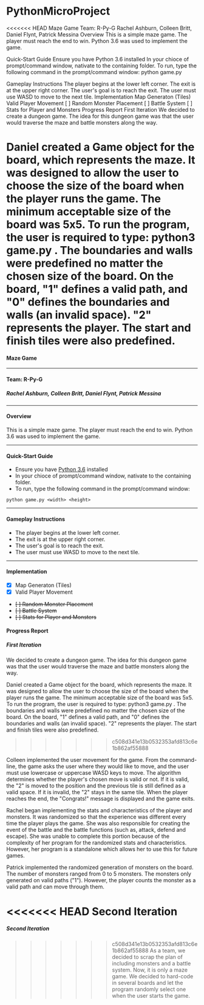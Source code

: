 # PythonMicroProject

<<<<<<< HEAD
Maze Game
Team: R-Py-G
Rachel Ashburn, Colleen Britt, Daniel Flynt, Patrick Messina
Overview
This is a simple maze game. The player must reach the end to win. Python 3.6 was used to implement the game.

Quick-Start Guide
Ensure you have Python 3.6 installed
In your chioce of prompt/command window, nativate to the containing folder.
To run, type the following command in the prompt/command window:
python game.py <width> <height>

Gameplay Instructions
The player begins at the lower left corner.
The exit is at the upper right corner.
The user's goal is to reach the exit.
The user must use WASD to move to the next tile.
Implementation
 Map Generaton (Tiles)
 Valid Player Movement
[ ] Random Monster Placement
[ ] Battle System
[ ] Stats for Player and Monsters
Progress Report
First Iteration
We decided to create a dungeon game. The idea for this dungeon game was that the user would traverse the maze and battle monsters along the way.

Daniel created a Game object for the board, which represents the maze. It was designed to allow the user to choose the size of the board when the player runs the game. The minimum acceptable size of the board was 5x5. To run the program, the user is required to type: python3 game.py . The boundaries and walls were predefined no matter the chosen size of the board. On the board, "1" defines a valid path, and "0" defines the boundaries and walls (an invalid space). "2" represents the player. The start and finish tiles were also predefined.
=======
#### Maze Game
---

#### Team: R-Py-G
##### Rachel Ashburn, Colleen Britt, Daniel Flynt, Patrick Messina
---

#### Overview
This is a simple maze game. The player must reach the end to win.
Python 3.6 was used to implement the game.
***

#### Quick-Start Guide
* Ensure you have [Python 3.6](https://www.python.org/downloads/) installed
* In your chioce of prompt/command window, nativate to the containing folder.
* To run, type the following command in the prompt/command window:

`python game.py <width> <height>`

---

#### Gameplay Instructions
* The player begins at the lower left corner.
* The exit is at the upper right corner.
* The user's goal is to reach the exit.
* The user must use WASD to move to the next tile.
---

#### Implementation
- [x] Map Generaton (Tiles)
- [x] Valid Player Movement
- ~~[ ] Random Monster Placement~~
- ~~[ ] Battle System~~
- ~~[ ] Stats for Player and Monsters~~

#### Progress Report

##### First Iteration

We decided to create a dungeon game. The idea for this dungeon game was that the user would traverse the maze and battle monsters along the way.

Daniel created a Game object for the board, which represents the maze. It was designed to allow the user to choose the size of the board when the player runs the game. The minimum acceptable size of the board was 5x5. To run the program, the user is required to type: python3 game.py <size of the width> <size of height>. The boundaries and walls were predefined no matter the chosen size of the board. On the board, "1" defines a valid path, and "0" defines the boundaries and walls (an invalid space). "2" represents the player. The start and finish tiles were also predefined.
>>>>>>> c508d341e13b0532353afd813c6e1b862af55888

Colleen implemented the user movement for the game. From the command-line, the game asks the user where they would like to move, and the user must use lowercase or uppercase WASD keys to move. The algorithm determines whether the player's chosen move is valid or not. If it is valid, the "2" is moved to the position and the previous tile is still defined as a valid space. If it is invalid, the "2" stays in the same tile. When the player reaches the end, the "Congrats!" message is displayed and the game exits.

Rachel began implementing the stats and characteristics of the player and monsters. It was randomized so that the experience was different every time the player plays the game. She was also responsible for creating the event of the battle and the battle functions (such as, attack, defend and escape). She was unable to complete this portion because of the complexity of her program for the randomized stats and characteristics. However, her program is a standalone which allows her to use this for future games.

Patrick implemented the randomized generation of monsters on the board. The number of monsters ranged from 0 to 5 monsters. The monsters only generated on valid paths ("1"). However, the player counts the monster as a valid path and can move through them.

<<<<<<< HEAD
Second Iteration
=======
##### Second Iteration

>>>>>>> c508d341e13b0532353afd813c6e1b862af55888
As a team, we decided to scrap the plan of including monsters and a battle system. Now, it is only a maze game. We decided to hard-code in several boards and let the program randomly select one when the user starts the game.
